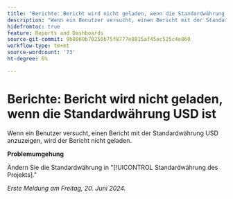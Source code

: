 ```yaml
---
title: "Berichte: Bericht wird nicht geladen, wenn die Standardwährung USD ist."
description: "Wenn ein Benutzer versucht, einen Bericht mit der Standardwährung USD anzuzeigen, wird der Bericht nicht geladen."
hidefromtoc: true
feature: Reports and Dashboards
source-git-commit: 9b8060b70250b75f8777e8815af45ec525c4e860
workflow-type: tm+mt
source-wordcount: '73'
ht-degree: 6%

---
```



# Berichte: Bericht wird nicht geladen, wenn die Standardwährung USD ist

Wenn ein Benutzer versucht, einen Bericht mit der Standardwährung USD anzuzeigen, wird der Bericht nicht geladen.

**Problemumgehung**

Ändern Sie die Standardwährung in &quot;[!UICONTROL Standardwährung des Projekts].&quot;

_Erste Meldung am Freitag, 20. Juni 2024._
